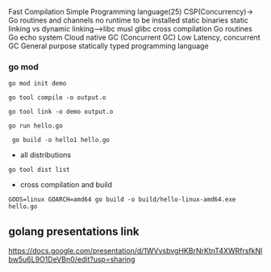 Fast Compilation 
Simple Programming language(25)
CSP(Concurrency)-> Go routines and channels
no runtime to be installed
static binaries
static linking vs dynamic linking-->libc musl glibc
cross compilation
Go routines
Go echo system
Cloud native 
GC (Concurrent GC) Low Latency, concurrent GC
General purpose statically typed programming language






### go mod

```
go mod init demo
```

```
go tool compile -o output.o
```

```
go tool link -o demo output.o
```

```
go run hello.go
```

```
 go build -o hello1 hello.go
 ```


- all distributions

```
go tool dist list
```

- cross compilation and build

 ```
 GOOS=linux GOARCH=amd64 go build -o build/hello-linux-amd64.exe hello.go
 ```

 ## golang presentations link

 https://docs.google.com/presentation/d/1WVvsbvgHKBrNrKtnT4XWRfrsfkNlbw5u6L9O1DeVBn0/edit?usp=sharing